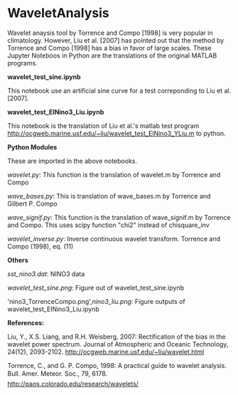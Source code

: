 # WaveletAnalysis

Wavelet anaysis tool by Torrence and Compo [1998] is very popular in climatology. However, Liu et al. [2007] has pointed out that the method by Torrence and Compo [1998] has a bias in favor of large scales. These Jupyter Noteboos in Python are the translations of the original MATLAB programs.

**wavelet_test_sine.ipynb**

This notebook use an artificial sine curve for a test correponding to Liu et al. [2007].

**wavelet_test_ElNino3_Liu.ipynb**

This notebook is the translation of Liu et al.'s matlab test program
http://ocgweb.marine.usf.edu/~liu/wavelet_test_ElNino3_YLiu.m
to python.

**Python Modules**

These are imported in the above notebooks.

*wavelet.py*: This function is the translation of wavelet.m by Torrence and Compo

*wave_bases.py*: This is translation of wave_bases.m by Torrence and Gilbert P. Compo

*wave_signif.py*: This function is the translation of wave_signif.m by Torrence and Compo. This uses scipy function "chi2" instead of  chisquare_inv

*wavelet_inverse.py*: Inverse continuous wavelet transform. Torrence and Compo (1998), eq. (11)

**Others**

*sst_nino3.dat*: NINO3 data

*wavelet_test_sine.png*: Figure out of wavelet_test_sine.ipynb

'nino3_TorrenceCompo.png',*nino3_liu.png*: Figure outputs of wavelet_test_ElNino3_Liu.ipynb 

**References:**

Liu, Y., X.S. Liang, and R.H. Weisberg, 2007: Rectification of the bias in the wavelet power spectrum. Journal of Atmospheric and Oceanic Technology, 24(12), 2093-2102. http://ocgweb.marine.usf.edu/~liu/wavelet.html

Torrence, C., and G. P. Compo, 1998: A practical guide to wavelet analysis. Bull. Amer. Meteor. Soc., 79, 6178. http://paos.colorado.edu/research/wavelets/
